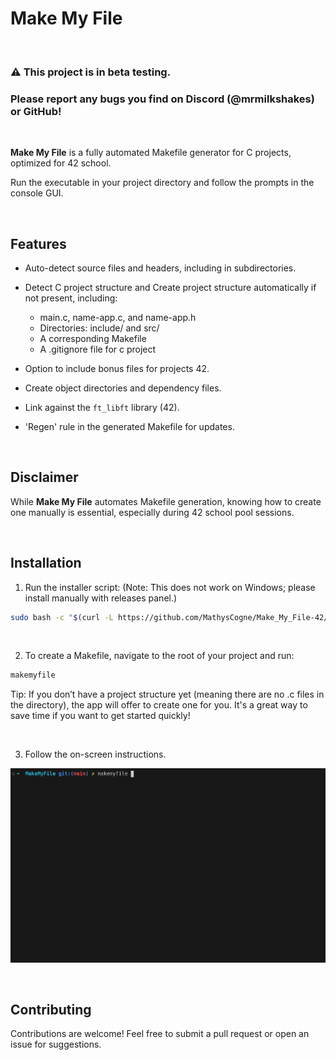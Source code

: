 # Make My File
&nbsp;

### ⚠️ This project is in beta testing.
### Please report any bugs you find on Discord (@mrmilkshakes) or GitHub!
&nbsp;

**Make My File** is a fully automated Makefile generator for C projects, optimized for 42 school.

Run the executable in your project directory and follow the prompts in the console GUI.

&nbsp;

## Features

- Auto-detect source files and headers, including in subdirectories.
- Detect C project structure and Create project structure automatically if not present, including:
	- main.c, name-app.c, and name-app.h
	- Directories: include/ and src/
	- A corresponding Makefile
	- A .gitignore file for c project

- Option to include bonus files for projects 42.
- Create object directories and dependency files.
- Link against the `ft_libft` library (42).
- 'Regen' rule in the generated Makefile for updates.

&nbsp;

## Disclaimer

While **Make My File** automates Makefile generation, knowing how to create one manually is essential, especially during 42 school pool sessions.


&nbsp;

## Installation

1. Run the installer script: (Note: This does not work on Windows; please install manually with releases panel.)
```bash
sudo bash -c "$(curl -L https://github.com/MathysCogne/Make_My_File-42/releases/download/1.1.0/install_makemyfile.sh)"
```

&nbsp;

2. To create a Makefile, navigate to the root of your project and run:
```bash
makemyfile
```

Tip: If you don’t have a project structure yet (meaning there are no .c files in the directory), the app will offer to create one for you. It's a great way to save time if you want to get started quickly!

&nbsp;

3. Follow the on-screen instructions.

![Screen](screenshots/screen.gif)

&nbsp;

## Contributing

Contributions are welcome! Feel free to submit a pull request or open an issue for suggestions.

&nbsp;

